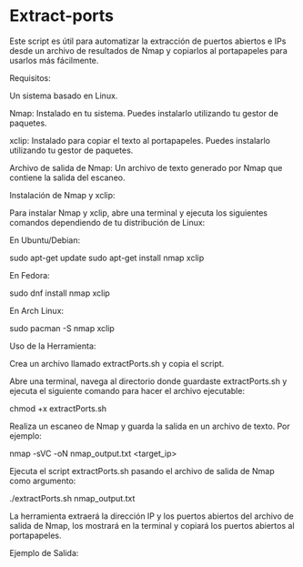 # Extract-ports

Este script es útil para automatizar la extracción de puertos abiertos e IPs desde un archivo de resultados de Nmap y copiarlos al portapapeles para usarlos más fácilmente.

Requisitos:

Un sistema basado en Linux.

Nmap: Instalado en tu sistema. Puedes instalarlo utilizando tu gestor de paquetes.

xclip: Instalado para copiar el texto al portapapeles. Puedes instalarlo utilizando tu gestor de paquetes.

Archivo de salida de Nmap: Un archivo de texto generado por Nmap que contiene la salida del escaneo.

Instalación de Nmap y xclip:

Para instalar Nmap y xclip, abre una terminal y ejecuta los siguientes comandos dependiendo de tu distribución de Linux:

En Ubuntu/Debian:

sudo apt-get update
sudo apt-get install nmap xclip

En Fedora:

sudo dnf install nmap xclip

En Arch Linux:

sudo pacman -S nmap xclip

Uso de la Herramienta:

Crea un archivo llamado extractPorts.sh y copia el script.

Abre una terminal, navega al directorio donde guardaste extractPorts.sh y ejecuta el siguiente comando para hacer el archivo ejecutable:

chmod +x extractPorts.sh

Realiza un escaneo de Nmap y guarda la salida en un archivo de texto. Por ejemplo:

nmap -sVC -oN nmap_output.txt <target_ip>

Ejecuta el script extractPorts.sh pasando el archivo de salida de Nmap como argumento:

./extractPorts.sh nmap_output.txt

La herramienta extraerá la dirección IP y los puertos abiertos del archivo de salida de Nmap, los mostrará en la terminal y copiará los puertos abiertos al portapapeles.

Ejemplo de Salida:



